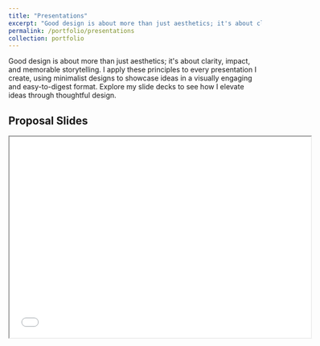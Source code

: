 ```yaml
---
title: "Presentations"
excerpt: "Good design is about more than just aesthetics; it's about clarity, impact, and memorable storytelling. I apply these principles to every presentation I create, using minimalist designs to showcase ideas in a visually engaging and easy-to-digest format. Explore my slide decks to see how I elevate ideas through thoughtful design."
permalink: /portfolio/presentations
collection: portfolio
---
```


Good design is about more than just aesthetics; it's about clarity, impact, and memorable storytelling. I apply these principles to every presentation I create, using minimalist designs to showcase ideas in a visually engaging and easy-to-digest format. Explore my slide decks to see how I elevate ideas through thoughtful design.

<h2>Proposal Slides</h2>

<iframe src="/files/slides/PrelimPresentation.pdf" width="600" height="400"></iframe>